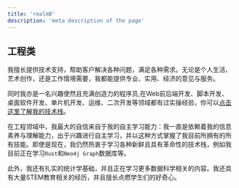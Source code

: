```yaml
---
title: 'realmB'
description: 'meta description of the page'
---
```

## 工程类

我擅长提供技术支持，帮助客户解决各种问题，满足各种需求。无论是个人生活、艺术创作，还是工作情境需要，我都能提供专业、实用、经济的意见与服务。

同时我亦是一名兴趣使然且充满创造力的程序员,在Web前后端开发、脚本开发、桌面软件开发、单片机开发、运维、二次开发等领域都有过实操经验，你可以[点击这里了解我的技术栈]()。

在工程领域中，我最大的自信来自于我的自主学习能力：我一直是依赖着我的信息素养与理解能力，出于兴趣进行自主学习，并以这种方式掌握了我目前所拥有的所有技能。即使是现在，我仍然热衷于学习各种新鲜且具有革命性的技术栈，例如我目前正在学习`Rust`和`Neo4j Graph`数据库等。

此外，我还有扎实的统计学基础，并且正在学习更多数据科学相关的内容。我还具有大量STEM教育相关的经历，并且擅长点燃学生们的好奇心。
